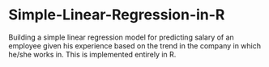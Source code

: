 # Simple-Linear-Regression-in-R

Building a simple linear regression model for predicting salary of an employee given his experience based on the trend in the company in which he/she works in.
This is implemented entirely in R.
